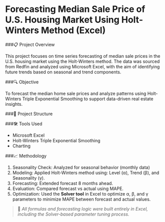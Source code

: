 # Forecasting Median Sale Price of U.S. Housing Market Using Holt-Winters Method (Excel)

###📋 Project Overview

This project focuses on time series forecasting of median sale prices in the U.S. housing market using the Holt-Winters method. The data was sourced from Redfin and analyzed using Microsoft Excel, with the aim of identifying future trends based on seasonal and trend components.

###🔍 Objective

To forecast the median home sale prices and analyze patterns using Holt-Winters Triple Exponential Smoothing to support data-driven real estate insights.

###📁 Project Structure

###🛠️ Tools Used

- Microsoft Excel
- Holt-Winters Triple Exponential Smoothing
- Charting

###📈 Methodology

1. Seasonality Check: Analyzed for seasonal behavior (monthly data)  
2. Modeling: Applied Holt-Winters method using: Level (α), Trend (β), and Seasonality (γ).
3. Forecasting: Extended forecast 8 months ahead.
4. Evaluation: Compared forecast vs actual using MAPE.
5. Optimization: Used the **Solver tool** in Excel to optimize α, β, and γ parameters to minimize MAPE between forecast and actual values.

> 📎 *All formulas and forecasting logic were built entirely in Excel, including the Solver-based parameter tuning process.*
